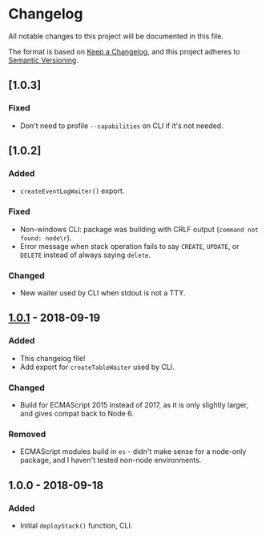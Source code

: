 # Changelog

All notable changes to this project will be documented in this file.

The format is based on [Keep a Changelog](https://keepachangelog.com/en/1.0.0/),
and this project adheres to
[Semantic Versioning](https://semver.org/spec/v2.0.0.html).

## [1.0.3]

### Fixed

- Don't need to profile `--capabilities` on CLI if it's not needed.

## [1.0.2]

### Added

- `createEventLogWaiter()` export.

### Fixed

- Non-windows CLI: package was building with CRLF output
  (`command not found: node\r`).
- Error message when stack operation fails to say `CREATE`, `UPDATE`, or
  `DELETE` instead of always saying `delete`.

### Changed

- New waiter used by CLI when stdout is not a TTY.

## [1.0.1] - 2018-09-19

### Added

- This changelog file!
- Add export for `createTableWaiter` used by CLI.

### Changed

- Build for ECMAScript 2015 instead of 2017, as it is only slightly larger, and
  gives compat back to Node 6.

### Removed

- ECMAScript modules build in `es` - didn't make sense for a node-only package,
  and I haven't tested non-node environments.

## 1.0.0 - 2018-09-18

### Added

- Initial `deployStack()` function, CLI.

[unreleased]: https://github.com/simonbuchan/deploy-stack/compare/v1.0.1...HEAD
[1.0.1]: https://github.com/simonbuchan/deploy-stack/compare/v1.0.0...v1.0.1
